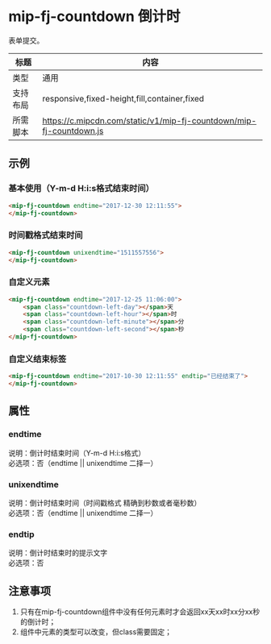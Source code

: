 # mip-fj-countdown 倒计时

表单提交。

标题|内容
----|----
类型|通用
支持布局|responsive,fixed-height,fill,container,fixed
所需脚本|https://c.mipcdn.com/static/v1/mip-fj-countdown/mip-fj-countdown.js

## 示例

### 基本使用（Y-m-d H:i:s格式结束时间）

```html
<mip-fj-countdown endtime="2017-12-30 12:11:55">
</mip-fj-countdown>
```

### 时间戳格式结束时间

```html
<mip-fj-countdown unixendtime="1511557556">
</mip-fj-countdown>
```

### 自定义元素

```html
<mip-fj-countdown endtime="2017-12-25 11:06:00">
    <span class="countdown-left-day"></span>天
    <span class="countdown-left-hour"></span>时
    <span class="countdown-left-minute"></span>分
    <span class="countdown-left-second"></span>秒
</mip-fj-countdown>
```

### 自定义结束标签

```html
<mip-fj-countdown endtime="2017-10-30 12:11:55" endtip="已经结束了">
</mip-fj-countdown>
```

## 属性

### endtime

说明：倒计时结束时间（Y-m-d H:i:s格式）  
必选项：否（endtime || unixendtime 二择一）  

### unixendtime

说明：倒计时结束时间（时间戳格式 精确到秒数或者毫秒数）  
必选项：否（endtime || unixendtime 二择一）  

### endtip

说明：倒计时结束时的提示文字  
必选项：否

## 注意事项

1. 只有在mip-fj-countdown组件中没有任何元素时才会返回xx天xx时xx分xx秒的倒计时；
2. 组件中元素的类型可以改变，但class需要固定；
